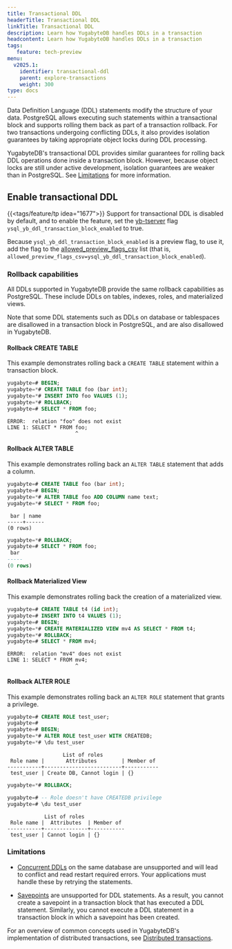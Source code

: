 ```yaml
---
title: Transactional DDL
headerTitle: Transactional DDL
linkTitle: Transactional DDL
description: Learn how YugabyteDB handles DDLs in a transaction
headcontent: Learn how YugabyteDB handles DDLs in a transaction
tags:
   feature: tech-preview
menu:
  v2025.1:
    identifier: transactional-ddl
    parent: explore-transactions
    weight: 300
type: docs
---
```


Data Definition Language (DDL) statements modify the structure of your data. PostgreSQL allows executing such statements within a transactional block and supports rolling them back as part of a transaction rollback. For two transactions undergoing conflicting DDLs, it also provides isolation guarantees by taking appropriate object locks during DDL processing.

YugabyteDB's transactional DDL provides similar guarantees for rolling back DDL operations done inside a transaction block. However, because object locks are still under active development, isolation guarantees are weaker than in PostgreSQL. See [Limitations](#limitations) for more information.

## Enable transactional DDL

{{<tags/feature/tp idea="1677">}} Support for transactional DDL is disabled by default, and to enable the feature, set the [yb-tserver](../../../reference/configuration/yb-tserver/) flag `ysql_yb_ddl_transaction_block_enabled` to true.

Because `ysql_yb_ddl_transaction_block_enabled` is a preview flag, to use it, add the flag to the [allowed_preview_flags_csv](../../../reference/configuration/yb-tserver/#allowed-preview-flags-csv) list (that is, `allowed_preview_flags_csv=ysql_yb_ddl_transaction_block_enabled`).

### Rollback capabilities

All DDLs supported in YugabyteDB provide the same rollback capabilities as PostgreSQL. These include DDLs on tables, indexes, roles, and materialized views.

Note that some DDL statements such as DDLs on database or tablespaces are disallowed in a transaction block in PostgreSQL, and are also disallowed in YugabyteDB.

#### Rollback CREATE TABLE

This example demonstrates rolling back a `CREATE TABLE` statement within a transaction block.

```sql
yugabyte=# BEGIN;
yugabyte=*# CREATE TABLE foo (bar int);
yugabyte=*# INSERT INTO foo VALUES (1);
yugabyte=*# ROLLBACK;
yugabyte=# SELECT * FROM foo;
```

```output
ERROR:  relation "foo" does not exist
LINE 1: SELECT * FROM foo;
                      ^
```

#### Rollback ALTER TABLE

This example demonstrates rolling back an `ALTER TABLE` statement that adds a column.

```sql
yugabyte=# CREATE TABLE foo (bar int);
yugabyte=# BEGIN;
yugabyte=*# ALTER TABLE foo ADD COLUMN name text;
yugabyte=*# SELECT * FROM foo;
```

```output
 bar | name
-----+------
(0 rows)
```

```sql
yugabyte=*# ROLLBACK;
yugabyte=# SELECT * FROM foo;
 bar
-----
(0 rows)
```

#### Rollback Materialized View

This example demonstrates rolling back the creation of a materialized view.

```sql
yugabyte=# CREATE TABLE t4 (id int);
yugabyte=# INSERT INTO t4 VALUES (1);
yugabyte=# BEGIN;
yugabyte=*# CREATE MATERIALIZED VIEW mv4 AS SELECT * FROM t4;
yugabyte=*# ROLLBACK;
yugabyte=# SELECT * FROM mv4;
```

```output
ERROR:  relation "mv4" does not exist
LINE 1: SELECT * FROM mv4;
                      ^
```

#### Rollback ALTER ROLE

This example demonstrates rolling back an `ALTER ROLE` statement that grants a privilege.

```sql
yugabyte=# CREATE ROLE test_user;
yugabyte=#
yugabyte=# BEGIN;
yugabyte=*# ALTER ROLE test_user WITH CREATEDB;
yugabyte=*# \du test_user
```

```output
                  List of roles
 Role name |       Attributes        | Member of
-----------+-------------------------+-----------
 test_user | Create DB, Cannot login | {}
```

```sql
yugabyte=*# ROLLBACK;

yugabyte=# -- Role doesn't have CREATEDB privilege
yugabyte=# \du test_user
```

```output
            List of roles
 Role name |  Attributes  | Member of
-----------+--------------+-----------
 test_user | Cannot login | {}
```

### Limitations

- [Concurrent DDLs](../../../best-practices-operations/administration/#concurrent-ddl-during-a-ddl-operation) on the same database are unsupported and will lead to conflict and read restart required errors. Your applications must handle these by retrying the statements.

- [Savepoints](../../develop/learn/transactions/transactions-retries-ysql/#savepoints) are unsupported for DDL statements. As a result, you cannot create a savepoint in a transaction block that has executed a DDL statement. Similarly, you cannot execute a DDL statement in a transaction block in which a savepoint has been created.

For an overview of common concepts used in YugabyteDB's implementation of distributed transactions, see [Distributed transactions](../distributed-txns/).
